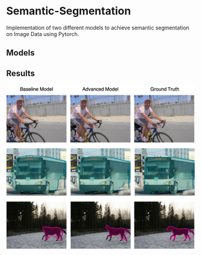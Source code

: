 # Semantic-Segmentation
Implementation of two different models to achieve semantic segmentation on Image Data using Pytorch.

## Models

## Results
![alt text](https://github.com/kipu1231/Semantic-Segmentation/blob/master/Results/Comparison.png)
